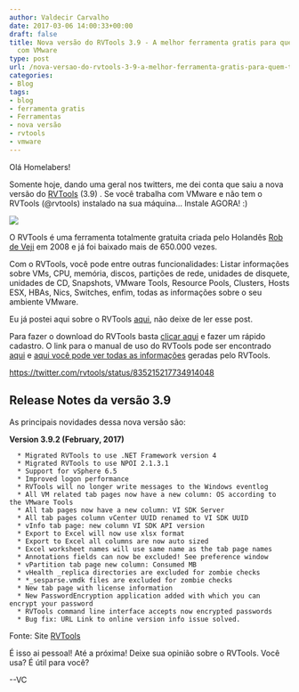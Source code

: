 ```yaml
---
author: Valdecir Carvalho
date: 2017-03-06 14:00:33+00:00
draft: false
title: Nova versão do RVTools 3.9 - A melhor ferramenta gratis para quem trabalha
  com VMware
type: post
url: /nova-versao-do-rvtools-3-9-a-melhor-ferramenta-gratis-para-quem-trabalha-com-vmware/
categories:
- Blog
tags:
- blog
- ferramenta gratis
- Ferramentas
- nova versão
- rvtools
- vmware
---
```


Olá Homelabers!

Somente hoje, dando uma geral nos twitters, me dei conta que saiu a nova versão do [RVTools](http://www.robware.net/rvtools/) (3.9) . Se você trabalha com VMware e não tem o RVTools (@rvtools) instalado na sua máquina... Instale AGORA! :)

![](/imagens/2017/03/rvtools_info-300x107.jpg)


O RVTools é uma ferramenta totalmente gratuita criada pelo Holandês [Rob de Veji](http://www.robware.net/rvtools/about/) em 2008 e já foi baixado mais de 650.000 vezes.

Com o RVTools, você pode entre outras funcionalidades: Listar informações sobre VMs, CPU, memória, discos, partições de rede, unidades de disquete, unidades de CD, Snapshots, VMware Tools, Resource Pools, Clusters, Hosts ESX, HBAs, Nics, Switches, enfim, todas as informações sobre o seu ambiente VMware.

Eu já postei aqui sobre o RVTools [aqui](http://homelaber.com.br/ferramenta-rvtools/), não deixe de ler esse post.

Para fazer o download do RVTools basta [clicar aqui](http://www.robware.net/rvtools/download/) e fazer um rápido cadastro. O link para o manual de uso do RVTools pode ser encontrado [aqui](http://robware.net/download/RVTools.pdf) e [aqui você pode ver todas as informações](http://www.robware.net/rvtools/readmore/) geradas pelo RVTools.

https://twitter.com/rvtools/status/835215217734914048



## Release Notes da versão 3.9



As principais novidades dessa nova versão são:

**Version 3.9.2 (February, 2017)**




      * Migrated RVTools to use .NET Framework version 4
      * Migrated RVTools to use NPOI 2.1.3.1
      * Support for vSphere 6.5
      * Improved logon performance
      * RVTools will no longer write messages to the Windows eventlog
      * All VM related tab pages now have a new column: OS according to the VMware Tools
      * All tab pages now have a new column: VI SDK Server
      * All tab pages column vCenter UUID renamed to VI SDK UUID
      * vInfo tab page: new column VI SDK API version
      * Export to Excel will now use xlsx format
      * Export to Excel all columns are now auto sized
      * Excel worksheet names will use same name as the tab page names
      * Annotations fields can now be excluded! See preference window
      * vPartition tab page new column: Consumed MB
      * vHealth _replica directories are excluded for zombie checks
      * *_sesparse.vmdk files are excluded for zombie checks
      * New tab page with license information
      * New PasswordEncryption application added with which you can encrypt your password
      * RVTools command line interface accepts now encrypted passwords
      * Bug fix: URL Link to online version info issue solved.


Fonte: Site [RVTools](http://www.robware.net/rvtools/)

É isso ai pessoal! Até a próxima! Deixe sua opinião sobre o RVTools. Você usa? É útil para você?

--VC
